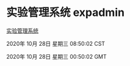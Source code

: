 # 实验管理系统 expadmin
[实验管理系统](http://59.174.26.144:56808/expadmin-782313d2-e1b1-4ea7-932e-3a55e6a1a4d0/)

2020年 10月 28日 星期三 08:50:02 CST

2020年 10月 28日 星期三 00:50:02 GMT
